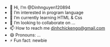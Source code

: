 - 👋 Hi, I’m @Dinhnguyen120894
- 👀 I’m interested in program language
- 🌱 I’m currently learning HTML & Css
- 💞️ I’m looking to collaborate on ...
- 📫 How to reach me dinhchickengo@gmail.com
- 😄 Pronouns: ...
- ⚡ Fun fact: newbie

<!---
Dinhnguyen120894/Dinhnguyen120894 is a ✨ special ✨ repository because its `README.md` (this file) appears on your GitHub profile.
You can click the Preview link to take a look at your changes.
--->
